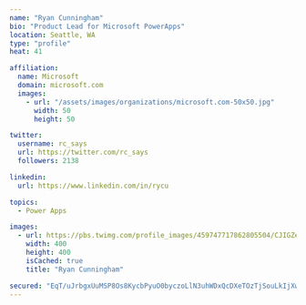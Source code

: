 ```yaml
---
name: "Ryan Cunningham"
bio: "Product Lead for Microsoft PowerApps"
location: Seattle, WA
type: "profile"
heat: 41

affiliation:
  name: Microsoft
  domain: microsoft.com
  images:
    - url: "/assets/images/organizations/microsoft.com-50x50.jpg"
      width: 50
      height: 50

twitter:
  username: rc_says
  url: https://twitter.com/rc_says
  followers: 2138

linkedin:
  url: https://www.linkedin.com/in/rycu

topics:
  - Power Apps

images:
  - url: https://pbs.twimg.com/profile_images/459747717862805504/CJIGZejd_400x400.png
    width: 400
    height: 400
    isCached: true
    title: "Ryan Cunningham"

secured: "EqT/uJrbgxUuMSP8Os8KycbPyuO0byczoLlN3uhWDxQcDXeTOzTjSouLkIjXwBLacNPesgYl5yfEazbOGeR00z3w0sOcC7Ltojar+La0MaQKEgWgiq/a4VUV9nvVKk62VCAXu2oEaw9iENTMHDC6PfhgzyU1klLUXfIRV2VyP8KkeeuojaCE53bOZCYdjVHxvshrWFxwJw4UgfYU1+gy1somWxCOOe5+sQ0oR4i5kskWzQfbUlYuhK7on/2abxSRqTicvBMddUjmGTkcVusRFBGxA+6OkYUU9Mg3FAFl6PYgotCdEoRogc2yBRfJBzHkzd8cwic+sum5+pb2hbXDJJbkyzMoH38smXe3ti8gRUfuT8vG/zoUTEomju4L02M7Lzm19ed1NOn34qPVl1Hr2/1psdzCCOCbQPadYwjXCZM=;/DJba4+R/s382HKHSz/yHg=="
---
```


